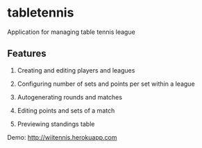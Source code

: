 # tabletennis

Application for managing table tennis league


## Features

  1. Creating and editing players and leagues

  2. Configuring number of sets and points per set within a league

  3. Autogenerating rounds and matches

  4. Editing points and sets of a match

  5. Previewing standings table

Demo: http://wiitennis.herokuapp.com
